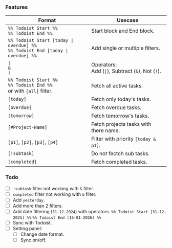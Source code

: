 ### Features

| Format                                                                             | Usecase                                              |
| ---------------------------------------------------------------------------------- | ---------------------------------------------------- |
| `%% Todoist Start %%`<br>`%% Todoist End %%`                                       | Start block and End block.                           |
| `%% Todoist Start [today \| overdue] %%`<br>`%% Todoist End [today \| overdue] %%` | Add single or multiple filters.                      |
| `\|`<br>`&`<br>`!`                                                                 | Operators:<br>Add (`\|`), Subtract (`&`), Not (`!`). |
| `%% Todoist Start %%`<br>`%% Todoist End %%`<br>or with `[all]` filter.            | Fetch all active tasks.                              |
| `[today]`                                                                          | Fetch only today's tasks.                            |
| `[overdue]`                                                                        | Fetch overdue tasks.                                 |
| `[tomorrow]`                                                                       | Fetch tomorrow's tasks.                              |
| `[#Project-Name]`                                                                  | Fetch projects tasks with there name.                |
| `[p1]`, `[p2]`, `[p3]`, `[p4]`                                                     | Filter with priority `[today & p1]`.                 |
| `[!subtask]`                                                                       | Do not fectch sub tasks.                             |
| `[completed]`                                                                      | Fetch completed tasks.                               |


### Todo

- [ ] `!subtask` filter not working with `&` filter.
- [ ] `completed` filter not working with `&` filter.
- [ ] Add `yesterday`.
- [ ] Add more than 2 filters.
- [ ] Add date filtering (`31-12-2024`) with operators.
	`%% Todoist Start [31-12-2025] %%`
	`%% Todoist End [15-01-2026] %%`
- [ ] Sync with Todoist.
- [ ] Setting panel:
	- [ ] Change date format.
	- [ ] Sync on/off.